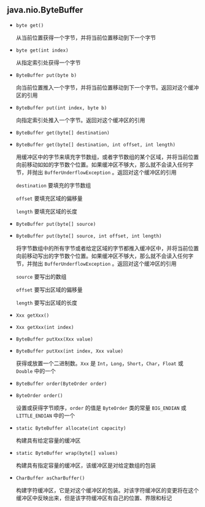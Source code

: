 ## java.nio.ByteBuffer

* `byte get()`

  从当前位置获得一个字节，并将当前位置移动到下一个字节

* `byte get(int index)`

  从指定索引处获得一个字节

* `ByteBuffer put(byte b)`

  向当前位置推入一个字节，并将当前位置移动到下一个字节。返回对这个缓冲区的引用

* `ByteBuffer put(int index, byte b)`

  向指定索引处推入一个字节。返回对这个缓冲区的引用

* `ByteBuffer get(byte[] destination)`

* `ByteBuffer get(byte[] destination, int offset, int length)`

  用缓冲区中的字节来填充字节数组，或者字节数组的某个区域，并将当前位置向前移动如如的字节数个位置。如果缓冲区不够大，那么就不会读入任何字节，并抛出 `BufferUnderflowException` 。返回对这个缓冲区的引用

  `destination`	要填充的字节数组

  `offset` 			要填充区域的偏移量

  `length`			要填充区域的长度

* `ByteBuffer put(byte[] source)`

* `ByteBuffer put(byte[] source, int offset, int length)`

  将字节数组中的所有字节或者给定区域的字节都推入缓冲区中，并将当前位置向前移动写出的字节数个位置。如果缓冲区不够大，那么就不会读入任何字节，并抛出 `BufferUnderflowException` 。返回对这个缓冲区的引用

  `source`     要写出的数组

  `offset`   要写出区域的偏移量

  `length`    要写出区域的长度

* `Xxx getXxx()`

* `Xxx getXxx(int index)`

* `ByteBuffer putXxx(Xxx value)`

* `ByteBuffer putXxx(int index, Xxx value)`

  获得或放置一个二进制数。`Xxx` 是  `Int`，`Long`，`Short`，`Char`，`Float` 或 `Double` 中的一个

* `ByteBuffer order(ByteOrder order)`

* `ByteOrder order()`

  设置或获得字节顺序，`order` 的值是 `ByteOrder` 类的常量 `BIG_ENDIAN` 或 `LITTLE_ENDIAN` 中的一个

* `static ByteBuffer allocate(int capacity)`

  构建具有给定容量的缓冲区

* `static ByteBuffer wrap(byte[] values)`

  构建具有指定容量的缓冲区，该缓冲区是对给定数组的包装

* `CharBuffer asCharBuffer()`

  构建字符缓冲区，它是对这个缓冲区的包装。对该字符缓冲区的变更将在这个缓冲区中反映出来，但是该字符缓冲区有自己的位置、界限和标记